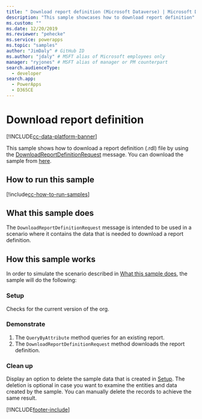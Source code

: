 ```yaml
---
title: " Download report definition (Microsoft Dataverse) | Microsoft Docs" # Intent and product brand in a unique string of 43-59 chars including spaces
description: "This sample showcases how to download report definition" # 115-145 characters including spaces. This abstract displays in the search result.
ms.custom: ""
ms.date: 12/20/2019
ms.reviewer: "pehecke"
ms.service: powerapps
ms.topic: "samples"
author: "JimDaly" # GitHub ID
ms.author: "jdaly" # MSFT alias of Microsoft employees only
manager: "ryjones" # MSFT alias of manager or PM counterpart
search.audienceType: 
  - developer
search.app: 
  - PowerApps
  - D365CE
---
```



# Download report definition

[!INCLUDE[cc-data-platform-banner](../../../../includes/cc-data-platform-banner.md)]

This sample shows how to download a report definition (.rdl) file by using the [DownloadReportDefinitionRequest](/dotnet/api/microsoft.crm.sdk.messages.downloadreportdefinitionrequest?view=dynamics-general-ce-9) message. You can download the sample from [here](https://github.com/microsoft/PowerApps-Samples/tree/master/cds/orgsvc/C%23/DownloadReportDefinition).

## How to run this sample

[!include[cc-how-to-run-samples](../../includes/cc-how-to-run-samples.md)]

## What this sample does

The `DownloadReportDefinitionRequest` message is intended to be used in a scenario where it contains the data that is needed to download a report definition.

## How this sample works

In order to simulate the scenario described in [What this sample does](#what-this-sample-does), the sample will do the following:

### Setup

Checks for the current version of the org.

### Demonstrate

1. The `QueryByAttribute` method  queries for an existing report.
2. The `DownloadReportDefinitionRequest` method downloads  the report definition.

### Clean up

Display an option to delete the sample data that is created in [Setup](#setup). The deletion is optional in case you want to examine the entities and data created by the sample. You can manually delete the records to achieve the same result.


[!INCLUDE[footer-include](../../../../includes/footer-banner.md)]